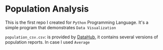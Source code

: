 Population Analysis
=======

This is the first repo I created for `Python` Programming Language. It's a simple program that demonstrates `Data Visualization`

`population_csv.csv`: is provided by [DataHub](https://datahub.io/core/population-global-historical), it contains several versions of population reports. In case I used `Average`
